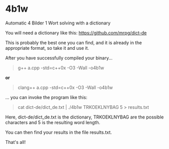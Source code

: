 4b1w
====

Automatic 4 Bilder 1 Wort solving with a dictionary

You will need a dictionary like this: https://github.com/mrpg/dict-de

This is probably the best one you can find, and it is already in the appropriate format, so take it and use it.

After you have successfully compiled your binary...

> g++ a.cpp -std=c++0x -O3 -Wall -o4b1w

**or**

> clang++ a.cpp -std=c++0x -O3 -Wall -o4b1w

... you can invoke the program like this:

> cat dict-de/dict_de.txt | ./4b1w TRKOEKLNYBAG 5 > results.txt

Here, dict-de/dict_de.txt is the dictionary, TRKOEKLNYBAG are the possible
characters and 5 is the resulting word length.

You can then find your results in the file results.txt.

That's all!
